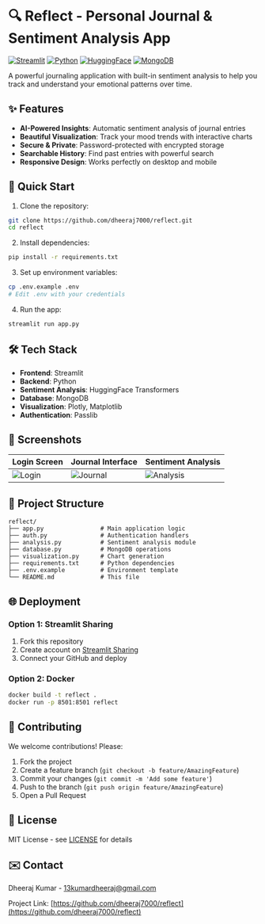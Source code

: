 # 🔍 Reflect - Personal Journal & Sentiment Analysis App

[![Streamlit](https://img.shields.io/badge/Streamlit-FF4B4B?style=for-the-badge&logo=Streamlit&logoColor=white)](https://streamlit.io/)
[![Python](https://img.shields.io/badge/Python-3776AB?style=for-the-badge&logo=python&logoColor=white)](https://python.org/)
[![HuggingFace](https://img.shields.io/badge/HuggingFace-FFD21E?style=for-the-badge&logo=huggingface&logoColor=black)](https://huggingface.co/)
[![MongoDB](https://img.shields.io/badge/MongoDB-47A248?style=for-the-badge&logo=mongodb&logoColor=white)](https://www.mongodb.com/)

A powerful journaling application with built-in sentiment analysis to help you track and understand your emotional patterns over time.

## ✨ Features

- **AI-Powered Insights**: Automatic sentiment analysis of journal entries
- **Beautiful Visualization**: Track your mood trends with interactive charts
- **Secure & Private**: Password-protected with encrypted storage
- **Searchable History**: Find past entries with powerful search
- **Responsive Design**: Works perfectly on desktop and mobile

## 🚀 Quick Start

1. Clone the repository:
```bash
git clone https://github.com/dheeraj7000/reflect.git
cd reflect
```

2. Install dependencies:
```bash
pip install -r requirements.txt
```

3. Set up environment variables:
```bash
cp .env.example .env
# Edit .env with your credentials
```

4. Run the app:
```bash
streamlit run app.py
```

## 🛠️ Tech Stack

- **Frontend**: Streamlit
- **Backend**: Python
- **Sentiment Analysis**: HuggingFace Transformers
- **Database**: MongoDB
- **Visualization**: Plotly, Matplotlib
- **Authentication**: Passlib

## 📸 Screenshots

| Login Screen | Journal Interface | Sentiment Analysis |
|--------------|-------------------|--------------------|
| ![Login](https://i.imgur.com/login_screenshot.png) | ![Journal](https://i.imgur.com/journal_screenshot.png) | ![Analysis](https://i.imgur.com/analysis_screenshot.png) |

## 📂 Project Structure

```
reflect/
├── app.py                # Main application logic
├── auth.py               # Authentication handlers
├── analysis.py           # Sentiment analysis module
├── database.py           # MongoDB operations
├── visualization.py      # Chart generation
├── requirements.txt      # Python dependencies
├── .env.example          # Environment template
└── README.md             # This file
```

## 🌐 Deployment

### Option 1: Streamlit Sharing
1. Fork this repository
2. Create account on [Streamlit Sharing](https://share.streamlit.io/)
3. Connect your GitHub and deploy

### Option 2: Docker
```bash
docker build -t reflect .
docker run -p 8501:8501 reflect
```

## 🤝 Contributing

We welcome contributions! Please:

1. Fork the project
2. Create a feature branch (`git checkout -b feature/AmazingFeature`)
3. Commit your changes (`git commit -m 'Add some feature'`)
4. Push to the branch (`git push origin feature/AmazingFeature`)
5. Open a Pull Request

## 📜 License

MIT License - see [LICENSE](LICENSE) for details

## ✉️ Contact

Dheeraj Kumar - 13kumardheeraj@gmail.com

Project Link: [https://github.com/dheeraj7000/reflect](https://github.com/dheeraj7000/reflect)
